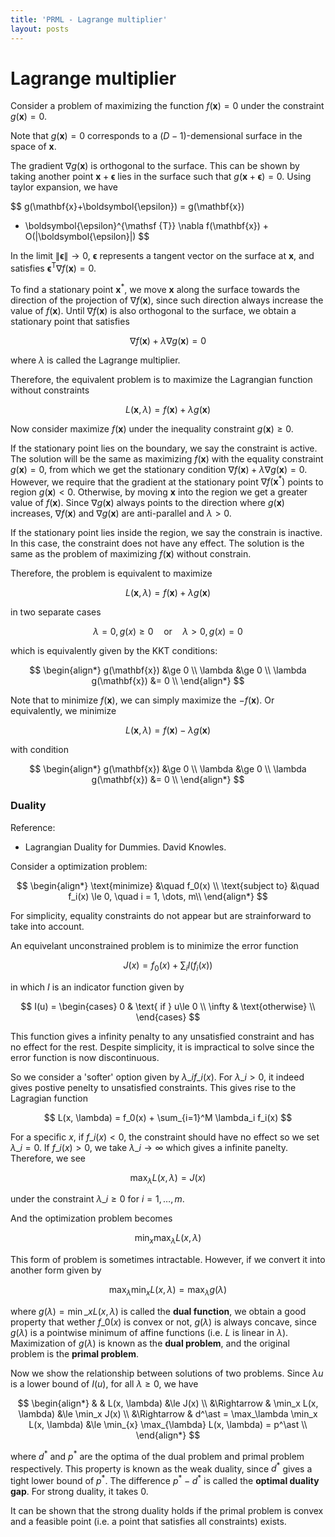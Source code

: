 ```yaml
---
title: 'PRML - Lagrange multiplier'
layout: posts
---
```

# Lagrange multiplier

Consider a problem of maximizing the function $f(\mathbf{x}) = 0$ under the constraint $g(\mathbf{x})=0$.

Note that $g(\mathbf{x}) = 0$ corresponds to a $(D-1)$-demensional surface in the space of $\mathbf{x}$. 

The gradient $\nabla g(\mathbf{x})$ is orthogonal to the surface. This can be shown by taking another point $\mathbf{x}+\boldsymbol{\epsilon}$ lies in the surface such that $g(\mathbf{x}+\boldsymbol{\epsilon}) = 0$.  Using taylor expansion, we have

$$
g(\mathbf{x}+\boldsymbol{\epsilon}) = g(\mathbf{x}) 
+ \boldsymbol{\epsilon}^{\mathsf {T}} \nabla f(\mathbf{x}) + O(|\boldsymbol{\epsilon}|)
$$

In the limit $\|\boldsymbol{\epsilon}\| \rightarrow 0$, $\boldsymbol{\epsilon}$ represents a tangent vector on the surface at $\mathbf{x}$, 
and satisfies $\boldsymbol{\epsilon}^{\mathsf {T}} \nabla f(\mathbf{x}) = 0$.

To find a stationary point $\mathbf{x}^{*}$,
we move $\mathbf{x}$ along the surface towards the direction of the projection of $\nabla f(\mathbf{x})$, 
since such direction always increase the value of $f(\mathbf{x})$. 
Until $\nabla f(\mathbf{x})$ is also orthogonal to the surface, we obtain a stationary point that satisfies

$$
\nabla f(\mathbf{x}) + \lambda \nabla g(\mathbf{x}) = 0
$$

where $\lambda$ is called the Lagrange multiplier.

Therefore, the equivalent problem is to maximize the Lagrangian function without constraints

$$
L(\mathbf{x}, \lambda) = f(\mathbf{x}) + \lambda g(\mathbf{x})
$$

Now consider maximize $f(\mathbf{x})$ under the inequality constraint $g(\mathbf{x}) \ge 0$.

If the stationary point lies on the boundary, we say the constraint is active. The solution will be the same as maximizing $f(\mathbf{x})$ with the equality constraint $g(\mathbf{x}) = 0$, from which we get the stationary condition $\nabla f(\mathbf{x}) + \lambda\nabla g(\mathbf{x}) = 0$.
However, we require that the gradient at the stationary point $\nabla f(\mathbf{x}^\ast)$ points to region $g(\mathbf{x}) < 0$. Otherwise, by moving $\mathbf{x}$ into the region we get a greater value of $f(\mathbf{x})$. 
Since $\nabla g(\mathbf{x})$ always points to the direction where $g(\mathbf{x})$ increases, $\nabla f(\mathbf{x})$ and $\nabla g(\mathbf{x})$ are anti-parallel and $\lambda > 0$.

If the stationary point lies inside the region, we say the constrain is inactive. In this case, the constraint does not have any effect. The solution is the same as the problem of maximizing $f(\mathbf{x})$ without constrain.

Therefore, the problem is equivalent to maximize

$$
L(\mathbf{x}, \lambda) = f(\mathbf{x}) + \lambda g(\mathbf{x})
$$

in two separate cases

$$
\lambda = 0, g(x) \ge 0 \quad \text{or} \quad \lambda > 0, g(x) = 0
$$

which is equivalently given by the KKT conditions:

$$
\begin{align*}
g(\mathbf{x}) &\ge 0 \\
\lambda &\ge 0 \\
\lambda g(\mathbf{x}) &= 0 \\
\end{align*}
$$

Note that to minimize $f(\mathbf{x})$, we can simply maximize the $-f(\mathbf{x})$. Or equivalently, we minimize

$$
L(\mathbf{x}, \lambda) = f(\mathbf{x}) - \lambda g(\mathbf{x})
$$

with condition

$$
\begin{align*}
g(\mathbf{x}) &\ge 0 \\
\lambda &\ge 0 \\
\lambda g(\mathbf{x}) &= 0 \\
\end{align*}
$$

### Duality

Reference:

- Lagrangian Duality for Dummies. David Knowles.

Consider a optimization problem:

$$
\begin{align*}
\text{minimize} &\quad f_0(x) \\
\text{subject to} &\quad f_i(x) \le 0, \quad i = 1, \dots, m\\
\end{align*}
$$

For simplicity, equality constraints do not appear but are strainforward to take into account.

An equivelant unconstrained problem is to minimize the error function

$$
J(x) = f_0(x) + \sum_i I(f_i(x)) 
$$

in which $I$ is an indicator function given by

$$
I(u) = \begin{cases}
0 & \text{ if } u\le 0 \\
\infty & \text{otherwise} \\
\end{cases}
$$

This function gives a infinity penalty to any unsatisfied constraint and has no effect for
the rest.
Despite simplicity, it is impractical to solve since the error function is now discontinuous.

So we consider a 'softer' option given by $\lambda\_i f\_i(x)$. For $\lambda\_i > 0$,
it indeed gives postive penelty to unsatisfied constraints.
This gives rise to the Lagragian function

$$
L(x, \lambda) = f_0(x) + \sum_{i=1}^M \lambda_i f_i(x)
$$

For a specific $x$, if $f\_i(x) < 0$, the constraint should have no effect so we set $\lambda\_i = 0$.
If $f\_i(x) > 0$, we take $\lambda\_i \rightarrow \infty$ which gives a infinite panelty.
Therefore, we see

$$
\max_{\lambda} L(x, \lambda) = J(x)
$$

under the constraint $\lambda\_i \ge 0$ for $i=1, \dots, m$.

And the optimization problem becomes

$$
\min_{x} \max_{\lambda} L(x, \lambda)
$$

This form of problem is sometimes intractable. However, if we convert it into another form given by

$$
\max_{\lambda} \min_{x} L(x, \lambda) = \max_{\lambda} g(\lambda)
$$

where $g(\lambda) = \min\_{x} L(x, \lambda)$ is called the **dual function**,
we obtain a good property that wether $f\_0(x)$ is convex or not, $g(\lambda)$ is always concave,
since $g(\lambda)$ is a pointwise minimum of affine functions (i.e. $L$ is linear in $\lambda$).
Maximization of $g(\lambda)$ is known as the **dual problem**, and the original problem is the **primal problem**.

Now we show the relationship between solutions of two problems. Since $\lambda u$ is a lower bound of $I(u)$, for all $\lambda \ge 0$, we have

$$
\begin{align*}
& & L(x, \lambda) &\le J(x) \\
&\Rightarrow & \min_x L(x, \lambda) &\le \min_x J(x) \\
&\Rightarrow & d^\ast = \max_\lambda \min_x L(x, \lambda) &\le \min_{x} \max_{\lambda} L(x, \lambda) = p^\ast \\
\end{align*}
$$

where $d^\ast$ and $p^\ast$ are the optima of the dual problem and primal problem respectively.
This property is known as the weak duality, since $d^\ast$ gives a tight lower bound of $p^\ast$.
The difference $p^\ast - d^\ast$ is called the **optimal duality gap**. For strong duality, it takes $0$.

It can be shown that the strong duality holds if the primal problem is convex and
a feasible point (i.e. a point that satisfies all constraints) exists.

